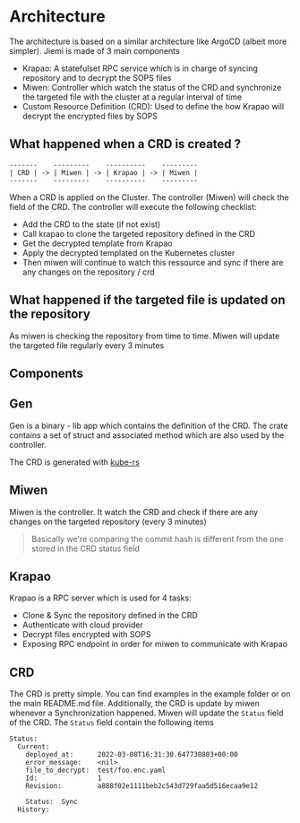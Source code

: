 # Architecture

The architecture is based on a similar architecture like ArgoCD (albeit more simpler). Jiemi is made of 3 main components

- Krapao: A statefulset RPC service which is in charge of syncing repository and to decrypt the SOPS files
- Miwen: Controller which watch the status of the CRD and synchronize the targeted file with the cluster at a regular interval of time
- Custom Resource Definition (CRD): Used to define the how Krapao will decrypt the encrypted files by SOPS

## What happened when a CRD is created ?

```
-------    ---------    ----------    ---------
| CRD | -> | Miwen | -> | Krapao | -> | Miwen |
-------    ---------    ----------    ---------
```

When a CRD is applied on the Cluster. The controller (Miwen) will check the field of the CRD. The controller will execute the following checklist:

- Add the CRD to the state (if not exist)
- Call krapao to clone the targeted repository defined in the CRD
- Get the decrypted template from Krapao
- Apply the decrypted templated on the Kubernetes cluster
- Then miwen will continue to watch this ressource and sync if there are any changes on the repository / crd

## What happened if the targeted file is updated on the repository

As miwen is checking the repository from time to time. Miwen will update the targeted file regularly every 3 minutes

## Components

## Gen

Gen is a binary - lib app which contains the definition of the CRD. The crate contains a set of struct and associated method which are also used by the controller. 

The CRD is generated with [kube-rs](https://github.com/kube-rs/kube-rs)

## Miwen

Miwen is the controller. It watch the CRD and check if there are any changes on the targeted repository (every 3 minutes)

> Basically we're comparing the commit hash is different from the one stored in the CRD status field

## Krapao

Krapao is a RPC server which is used for 4 tasks:

- Clone & Sync the repository defined in the CRD
- Authenticate with cloud provider
- Decrypt files encrypted with SOPS
- Exposing RPC endpoint in order for miwen to communicate with Krapao

## CRD

The CRD is pretty simple. You can find examples in the example folder or on the main README.md file. Additionally, the CRD is update by miwen whenever a Synchronization happened. Miwen will update the `Status` field of the CRD. The `Status` field contain the following items

```
Status:
  Current:
    deployed_at:      2022-03-08T16:31:30.647730803+00:00
    error_message:    <nil>
    file_to_decrypt:  test/foo.enc.yaml
    Id:               1
    Revision:         a888f02e1111beb2c543d729faa5d516ecaa9e12

    Status:  Sync
  History:
```